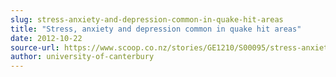```yaml
---
slug: stress-anxiety-and-depression-common-in-quake-hit-areas
title: "Stress, anxiety and depression common in quake hit areas"
date: 2012-10-22
source-url: https://www.scoop.co.nz/stories/GE1210/S00095/stress-anxiety-and-depression-common-in-quake-hit-areas.htm
author: university-of-canterbury
---
```

